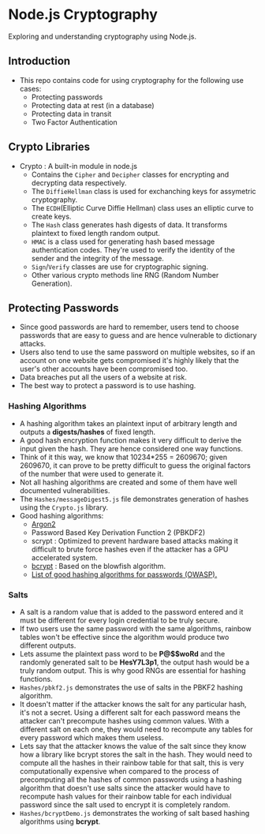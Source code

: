 # Node.js Cryptography
Exploring and understanding cryptography using Node.js.

## Introduction
* This repo contains code for using cryptography for the following use cases:
    * Protecting passwords
    * Protecting data at rest (in a database)
    * Protecting data in transit
    * Two Factor Authentication

## Crypto Libraries
* Crypto : A built-in module in node.js
    * Contains the `Cipher` and `Decipher` classes for encrypting and decrypting data respectively.
    * The `DiffieHellman` class is used for exchanching keys for assymetric cryptography.
    * The `ECDH`(Elliptic Curve Diffie Hellman) class uses an elliptic curve to create keys.
    * The `Hash` class generates hash digests of data. It transforms plaintext to fixed length random output.
    * `HMAC` is a class used for generating hash based message authentication codes. They're used to verify the identity of the sender and the integrity of the message.
    * `Sign`/`Verify` classes are use for cryptographic signing.
    * Other various crypto methods line RNG (Random Number Generation).

## Protecting Passwords
* Since good passwords are hard to remember, users tend to choose passwords that are easy to guess and are hence vulnerable to dictionary attacks.
* Users also tend to use the same password on multiple websites, so if an account on one website gets compromised it's highly likely that the user's other accounts have been compromised too.
* Data breaches put all the users of a website at risk.
* The best way to protect a password is to use hashing.

### Hashing Algorithms
* A hashing algorithm takes an plaintext input of arbitrary length and outputs a **digests/hashes** of fixed length.
* A good hash encryption function makes it very difficult to derive the input given the hash. They are hence considered one way functions.
* Think of it this way, we know that 10234*255 = 2609670; given 2609670, it can prove to be pretty difficult to guess the original factors of the number that were used to generate it.
* Not all hashing algorithms are created and some of them have well documented vulnerabilities.
* The `Hashes/messageDigest5.js` file demonstrates generation of hashes using the `Crypto.js` library.
*  Good hashing algorithms:
    * [Argon2](https://cheatsheetseries.owasp.org/cheatsheets/Password_Storage_Cheat_Sheet.html)
    * Password Based Key Derivation Function 2 (PBKDF2)
    * scrypt : Optimized to prevent hardware based attacks making it difficult to brute force hashes even if the attacker has a GPU accelerated system.
    * [bcrypt](https://openbase.com/js/bcryptjs/documentation) : Based on the blowfish algorithm.
    * [List of good hashing algorithms for passwords (OWASP).](https://cheatsheetseries.owasp.org/cheatsheets/Password_Storage_Cheat_Sheet.html)

### Salts
* A salt is a random value that is added to the password entered and it must be different for every login credential to be truly secure.
* If two users use the same password with the same algorithms, rainbow tables won't be effective since the algorithm would produce two different outputs.
* Lets assume the plaintext pass word to be **P@$$woRd** and the randomly generated salt to be **HesY7L3p1**, the output hash would be a truly random output. This is why good RNGs are essential for hashing functions.
* `Hashes/pbkf2.js` demonstrates the use of salts in the PBKF2 hashing algorithm.
* It doesn't matter if the attacker knows the salt for any particular hash, it's not a secret. Using a different salt for each password means the attacker can't precompute hashes using common values. With a different salt on each one, they would need to recompute any tables for every password which makes them useless.
* Lets say that the attacker knows the value of the salt since they know how a library like bcrypt stores the salt in the hash. They would need to compute all the hashes in their rainbow table for that salt, this is very computationally expensive when compared to the process of precomputing all the hashes of common passwords using a hashing algorithm that doesn't use salts since the attacker would have to recompute hash values for their rainbow table for each individual password since the salt used to encrypt it is completely random.
* `Hashes/bcryptDemo.js` demonstrates the working of salt based hashing algorithms using **bcrypt**. 